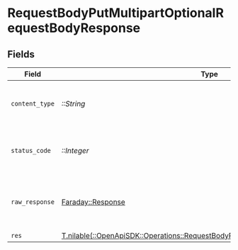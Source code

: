 # RequestBodyPutMultipartOptionalRequestBodyResponse


## Fields

| Field                                                                                                                                                          | Type                                                                                                                                                           | Required                                                                                                                                                       | Description                                                                                                                                                    |
| -------------------------------------------------------------------------------------------------------------------------------------------------------------- | -------------------------------------------------------------------------------------------------------------------------------------------------------------- | -------------------------------------------------------------------------------------------------------------------------------------------------------------- | -------------------------------------------------------------------------------------------------------------------------------------------------------------- |
| `content_type`                                                                                                                                                 | *::String*                                                                                                                                                     | :heavy_check_mark:                                                                                                                                             | HTTP response content type for this operation                                                                                                                  |
| `status_code`                                                                                                                                                  | *::Integer*                                                                                                                                                    | :heavy_check_mark:                                                                                                                                             | HTTP response status code for this operation                                                                                                                   |
| `raw_response`                                                                                                                                                 | [Faraday::Response](https://www.rubydoc.info/gems/faraday/Faraday/Response)                                                                                    | :heavy_check_mark:                                                                                                                                             | Raw HTTP response; suitable for custom response parsing                                                                                                        |
| `res`                                                                                                                                                          | [T.nilable(::OpenApiSDK::Operations::RequestBodyPutMultipartOptionalRequestBodyRes)](../../models/operations/requestbodyputmultipartoptionalrequestbodyres.md) | :heavy_minus_sign:                                                                                                                                             | OK                                                                                                                                                             |